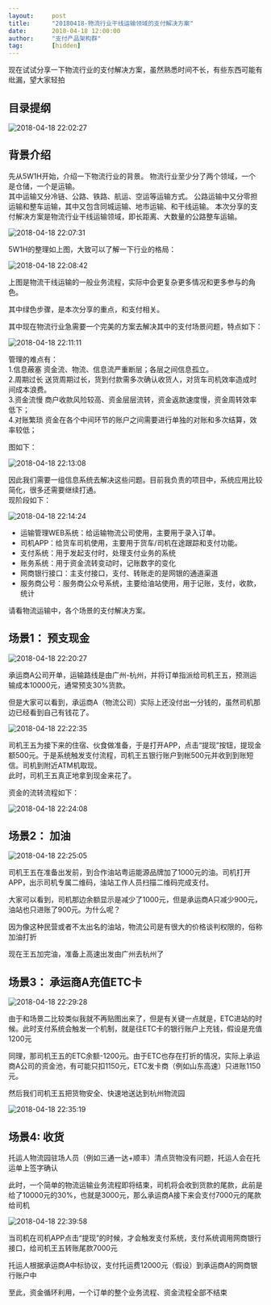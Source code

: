 ```yaml
---  
layout:     post   
title:      "20180418-物流行业干线运输领域的支付解决方案"  
date:       2018-04-18 12:00:00  
author:     "支付产品架构群"  
tag:		[hidden]   
--- 
```


   
现在试试分享一下物流行业的支付解决方案，虽然熟悉时间不长，有些东西可能有纰漏，望大家轻拍  
 

## 目录提纲  
 
![2018-04-18 22:02:27](http://static.cocolian.cn/img/201804/20180418_220227.png) 
   
## 背景介绍

先从5W1H开始，介绍一下物流行业的背景。 
物流行业至少分了两个领域，一个是仓储，一个是运输。   
其中运输又分冷链、公路、铁路、航运、空运等运输方式。
公路运输中又分零担运输和整车运输，其中又包含同城运输、地市运输、和干线运输。
本次分享的支付解决方案是物流行业干线运输领域，即长距离、大数量的公路整车运输。
   
![2018-04-18 22:07:31](http://static.cocolian.cn/img/201804/20180418_220731.png) 

5W1H的整理如上图，大致可以了解一下行业的格局： 

![2018-04-18 22:08:42](http://static.cocolian.cn/img/201804/20180418_220842.png) 
   
上图是物流干线运输的一般业务流程，实际中会更复杂更多情况和更多参与的角色。  
   
其中绿色步骤，是本次分享的重点，和支付相关。
  
其中现在物流行业急需要一个完美的方案去解决其中的支付场景问题，特点如下：  
   
![2018-04-18 22:11:11](http://static.cocolian.cn/img/201804/20180418_221111.png) 
   
   
管理的难点有：   
1.信息蔽塞    资金流、物流、信息流严重断层；各层之间信息孤立。   
2.周期过长       送货周期过长，货到付款需多次确认收货人，对货车司机效率造成时间成本浪费。   
3.资金流慢       商户收款风险较高、资金层层流转，资金返款速度慢，资金周转效率低下；  
4.对账繁琐       资金在各个中间环节的账户之间需要进行单独的对账和多次结算，效率较低；  

图如下：  
     
![2018-04-18 22:13:08](http://static.cocolian.cn/img/201804/20180418_221308.png) 
     
因此我们需要一组信息系统去解决这些问题。目前我负责的项目中，系统应用比较简化，很多还需要继续打通。  
现阶段如下：  
   
![2018-04-18 22:14:24](http://static.cocolian.cn/img/201804/20180418_221424.png) 
   
- 运输管理WEB系统：给运输物流公司使用，主要用于录入订单。     
- 司机APP：给货车司机使用，主要用于货车/司机在途跟踪和支付功能。     
- 支付系统：用于发起支付时，处理支付业务的系统  
- 账务系统：用于资金流转变动时，记账数字的变化  
- 网商银行接口：主支付接口，支付、转账走的是网银的通道渠道  
- 服务商公号：服务商公众号系统，主要给油站使用，用于记账，支付，收款，统计  
   
   
请看物流运输中，各个场景的支付解决方案。 

## 场景1： 预支现金
      
![2018-04-18 22:20:27](http://static.cocolian.cn/img/201804/20180418_222027.png) 
   
承运商A公司开单，运输路线是由广州-杭州，并将订单指派给司机王五，预测运输成本10000元，通常预支30%货款。  
      
但是大家可以看到，承运商A（物流公司）实际上还没付出一分钱的，虽然司机那边已经看到自己有钱花了。    
   
![2018-04-18 22:22:35](http://static.cocolian.cn/img/201804/20180418_222235.png) 
   
司机王五为接下来的住宿、伙食做准备，于是打开APP，点击“提现”按钮，提现金额500元。于是系统触发支付流程，司机王五银行账户到帐500元并收到到账短信。司机到附近ATM机取现。  
此时，司机王五真正地拿到现金来花了。
   
资金的流转流程如下：  
   
![2018-04-18 22:24:08](http://static.cocolian.cn/img/201804/20180418_222408.png) 
   
## 场景2： 加油
   
   
![2018-04-18 22:25:05](http://static.cocolian.cn/img/201804/20180418_222505.png) 
   
   
司机王五在准备出发前，到合作油站粤运能源品牌加了1000元的油。司机打开APP，出示司机专属二维码，油站工作人员扫描二维码完成支付。  
   
   
大家可以看到，司机那边余额显示是减少了1000元，但是承运商A只减少900元，油站也只进账了900元。为什么呢？  
   
   
因为像这种民营或者不太出名的油站，物流公司是有很大的价格谈判权限的，俗称加油打折  
   
   
现在王五加完油，准备上高速出发由广州去杭州了  
   
   
## 场景3： 承运商A充值ETC卡   
   
   
![2018-04-18 22:29:28](http://static.cocolian.cn/img/201804/20180418_222928.png) 
   
   
由于和场景二比较类似我就不再贴图出来了，但是有关键一点就是，ETC进站的时候。此时支付系统会触发一个机制，就是往ETC卡的银行账户上充钱，假设是充值1200元  
   
   
同理，那司机王五的ETC余额-1200元。由于ETC也存在打折的情况，实际上承运商A公司的资金池，有可能只扣1150元，ETC发卡商（例如山东高速）只进账1150元。  
   
   
然后我们司机王五把货物安全、快速地送达到杭州物流园  
   
   
![2018-04-18 22:35:19](http://static.cocolian.cn/img/201804/20180418_223519.png) 
   
   
## 场景4: 收货   
   
托运人物流园驻场人员（例如三通一达+顺丰）清点货物没有问题，托运人会在托运单上签字确认  
   
此时，一个简单的物流运输业务流程即将结束，司机将会收到货款的尾款，此前是给了10000元的30%，也就是3000元，那么承运商A接下来会支付7000元的尾款给司机  
   
![2018-04-18 22:39:58](http://static.cocolian.cn/img/201804/20180418_223958.png) 
   
当司机在司机APP点击“提现”的时候，才会触发支付系统，支付系统调用网商银行接口，给司机王五转账尾款7000元  
      
托运人根据承运商A中标协议，支付托运费12000元（假设）到承运商A的网商银行账户中  
   
至此，资金循环利用，一个订单的整个业务流程、资金流程全部不结束  
   
